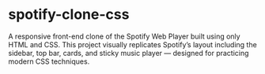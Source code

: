 # spotify-clone-css
A responsive front-end clone of the Spotify Web Player built using only HTML and CSS. This project visually replicates Spotify’s layout including the sidebar, top bar, cards, and sticky music player — designed for practicing modern CSS techniques.
